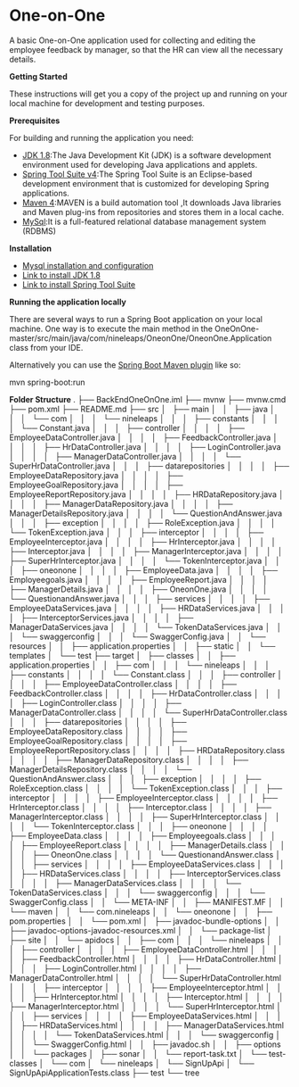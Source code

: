 #
# One-on-One

A basic One-on-One application used for collecting and editing the employee feedback by manager, so that the HR can view all the necessary details.

**Getting Started**

These instructions will get you a copy of the project up and running on your local machine for development and testing purposes.

**Prerequisites**

For building and running the application you need:

- [JDK 1.8](http://www.oracle.com/technetwork/java/javase/downloads/jdk8-downloads-2133151.html):The Java Development Kit (JDK) is a software development environment used for developing Java applications and applets.
- [Spring Tool Suite v4](https://spring.io/tools):The Spring Tool Suite  is an Eclipse-based development environment that is customized for developing Spring applications.
- [Maven 4](https://maven.apache.org/):MAVEN is a build automation tool ,It downloads Java libraries and Maven plug-ins from repositories and stores them in a local cache.
- [MySql](https://www.mysql.com/):It is a full-featured relational database management system (RDBMS)


**Installation**

- [Mysql installation and configuration](https://support.rackspace.com/how-to/installing-mysql-server-on-ubuntu/)
- [Link to install JDK 1.8](http://tipsonubuntu.com/2016/07/31/install-oracle-java-8-9-ubuntu-16-04-linux-mint-18)
- [Link to install Spring Tool Suite](https://spring.io/tools)


**Running the application locally**

There are several ways to run a Spring Boot application on your local machine. One way is to execute the main method in the OneOnOne-master/src/main/java/com/nineleaps/OneonOne/OneonOne.Application  class from your IDE.

Alternatively you can use the [Spring Boot Maven plugin](https://docs.spring.io/spring-boot/docs/current/reference/html/build-tool-plugins-maven-plugin.html) like so:

mvn spring-boot:run

**Folder Structure**
.
├── BackEndOneOnOne.iml
├── mvnw
├── mvnw.cmd
├── pom.xml
├── README.md
├── src
│   ├── main
│   │   ├── java
│   │   │   └── com
│   │   │       └── nineleaps
│   │   │           ├── constants
│   │   │           │   └── Constant.java
│   │   │           ├── controller
│   │   │           │   ├── EmployeeDataController.java
│   │   │           │   ├── FeedbackController.java
│   │   │           │   ├── HrDataController.java
│   │   │           │   ├── LoginController.java
│   │   │           │   ├── ManagerDataController.java
│   │   │           │   └── SuperHrDataController.java
│   │   │           ├── datarepositories
│   │   │           │   ├── EmployeeDataRepository.java
│   │   │           │   ├── EmployeeGoalRepository.java
│   │   │           │   ├── EmployeeReportRepository.java
│   │   │           │   ├── HRDataRepository.java
│   │   │           │   ├── ManagerDataRepository.java
│   │   │           │   ├── ManagerDetailsRepository.java
│   │   │           │   └── QuestionAndAnswer.java
│   │   │           ├── exception
│   │   │           │   ├── RoleException.java
│   │   │           │   └── TokenException.java
│   │   │           ├── interceptor
│   │   │           │   ├── EmployeeInterceptor.java
│   │   │           │   ├── HrInterceptor.java
│   │   │           │   ├── Interceptor.java
│   │   │           │   ├── ManagerInterceptor.java
│   │   │           │   ├── SuperHrInterceptor.java
│   │   │           │   └── TokenInterceptor.java
│   │   │           ├── oneonone
│   │   │           │   ├── EmployeeData.java
│   │   │           │   ├── Employeegoals.java
│   │   │           │   ├── EmployeeReport.java
│   │   │           │   ├── ManagerDetails.java
│   │   │           │   ├── OneonOne.java
│   │   │           │   └── QuestionandAnswer.java
│   │   │           ├── services
│   │   │           │   ├── EmployeeDataServices.java
│   │   │           │   ├── HRDataServices.java
│   │   │           │   ├── InterceptorServices.java
│   │   │           │   ├── ManagerDataServices.java
│   │   │           │   └── TokenDataServices.java
│   │   │           └── swaggerconfig
│   │   │               └── SwaggerConfig.java
│   │   └── resources
│   │       ├── application.properties
│   │       ├── static
│   │       └── templates
│   └── test
├── target
│   ├── classes
│   │   ├── application.properties
│   │   ├── com
│   │   │   └── nineleaps
│   │   │       ├── constants
│   │   │       │   └── Constant.class
│   │   │       ├── controller
│   │   │       │   ├── EmployeeDataController.class
│   │   │       │   ├── FeedbackController.class
│   │   │       │   ├── HrDataController.class
│   │   │       │   ├── LoginController.class
│   │   │       │   ├── ManagerDataController.class
│   │   │       │   └── SuperHrDataController.class
│   │   │       ├── datarepositories
│   │   │       │   ├── EmployeeDataRepository.class
│   │   │       │   ├── EmployeeGoalRepository.class
│   │   │       │   ├── EmployeeReportRepository.class
│   │   │       │   ├── HRDataRepository.class
│   │   │       │   ├── ManagerDataRepository.class
│   │   │       │   ├── ManagerDetailsRepository.class
│   │   │       │   └── QuestionAndAnswer.class
│   │   │       ├── exception
│   │   │       │   ├── RoleException.class
│   │   │       │   └── TokenException.class
│   │   │       ├── interceptor
│   │   │       │   ├── EmployeeInterceptor.class
│   │   │       │   ├── HrInterceptor.class
│   │   │       │   ├── Interceptor.class
│   │   │       │   ├── ManagerInterceptor.class
│   │   │       │   ├── SuperHrInterceptor.class
│   │   │       │   └── TokenInterceptor.class
│   │   │       ├── oneonone
│   │   │       │   ├── EmployeeData.class
│   │   │       │   ├── Employeegoals.class
│   │   │       │   ├── EmployeeReport.class
│   │   │       │   ├── ManagerDetails.class
│   │   │       │   ├── OneonOne.class
│   │   │       │   └── QuestionandAnswer.class
│   │   │       ├── services
│   │   │       │   ├── EmployeeDataServices.class
│   │   │       │   ├── HRDataServices.class
│   │   │       │   ├── InterceptorServices.class
│   │   │       │   ├── ManagerDataServices.class
│   │   │       │   └── TokenDataServices.class
│   │   │       └── swaggerconfig
│   │   │           └── SwaggerConfig.class
│   │   └── META-INF
│   │       ├── MANIFEST.MF
│   │       └── maven
│   │           └── com.nineleaps
│   │               └── oneonone
│   │                   ├── pom.properties
│   │                   └── pom.xml
│   ├── javadoc-bundle-options
│   │   ├── javadoc-options-javadoc-resources.xml
│   │   └── package-list
│   ├── site
│   │   └── apidocs
│   │       ├── com
│   │       │   └── nineleaps
│   │       │       ├── controller
│   │       │       │   ├── EmployeeDataController.html
│   │       │       │   ├── FeedbackController.html
│   │       │       │   ├── HrDataController.html
│   │       │       │   ├── LoginController.html
│   │       │       │   ├── ManagerDataController.html
│   │       │       │   └── SuperHrDataController.html
│   │       │       ├── interceptor
│   │       │       │   ├── EmployeeInterceptor.html
│   │       │       │   ├── HrInterceptor.html
│   │       │       │   ├── Interceptor.html
│   │       │       │   ├── ManagerInterceptor.html
│   │       │       │   └── SuperHrInterceptor.html
│   │       │       ├── services
│   │       │       │   ├── EmployeeDataServices.html
│   │       │       │   ├── HRDataServices.html
│   │       │       │   ├── ManagerDataServices.html
│   │       │       │   └── TokenDataServices.html
│   │       │       └── swaggerconfig
│   │       │           └── SwaggerConfig.html
│   │       ├── javadoc.sh
│   │       ├── options
│   │       └── packages
│   ├── sonar
│   │   └── report-task.txt
│   └── test-classes
│       └── com
│           └── nineleaps
│               └── SignUpApi
│                   └── SignUpApiApplicationTests.class
├── test
└── tree
